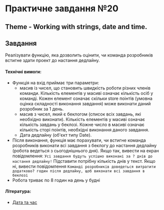# Практичне завдання №20

## Theme - Working with strings, date and time.

## Завдання

Реалізувати функцію, яка дозволить оцінити, чи команда розробників встигне здати проект до настання дедлайну.

#### Технічні вимоги:
- Функція на вхід приймає три параметри:
   - масив із чисел, що становить швидкість роботи різних членів команди. Кількість елементів у масиві означає кількість осіб у команді. Кожен елемент означає скільки store поінтів (умовна оцінка складності виконання завдання) може виконати даний розробник за 1 день.
   - масив з чисел, який є беклогом (список всіх завдань, які необхідно виконати). Кількість елементів у масиві означає кількість завдань у беклозі. Кожне число в масиві означає кількість сторі поінтів, необхідні виконання даного завдання.
   - Дата дедлайну (об'єкт типу Date).
- Після виконання, функція має порахувати, чи встигне команда розробників виконати всі завдання з беклогу до настання дедлайну (робота ведеться з сьогоднішнього дня). Якщо так, вивести на екран повідомлення: 
`Усі завдання будуть успішно виконані за ? днів до настання дедлайну!` 
Підставити потрібну кількість днів у текст. Якщо ні, вивести повідомлення 
`Команді розробників доведеться витратити додатково? годин після дедлайну, щоб виконати всі завдання в беклозі`
- Робота триває по 8 годин на день у будні

#### Література:
- [Дата та час](https://learn.javascript.ru/datetime)



<!-- ### Данное задание не обязательно для выполнения

## Задание

Реализовать функцию, которая позволит оценить, успеет ли команда разработчиков сдать проект до наступления дедлайна.

#### Технические требования:
- Функция на вход принимает три параметра:
  - массив из чисел, который представляет скорость работы разных членов команды. Количество элементов в массиве означает количество человек в команде. Каждый элемент означает сколько стори поинтов (условная оценка сложности выполнения задачи) может выполнить данный разработчик за 1 день.
  - массив из чисел, который представляет собой беклог (список всех задач, которые необходимо выполнить). Количество элементов в массиве означает количество задач в беклоге. Каждое число в массиве означает количество стори поинтов, необходимых для выполнения данной задачи.
  - дата дедлайна (объект типа Date).
- После выполнения, функция должна посчитать, успеет ли команда разработчиков выполнить все задачи из беклога до наступления дедлайна (работа ведется начиная с сегодняшнего дня). Если да, вывести на экран сообщение: `Все задачи будут успешно выполнены за ? дней до наступления дедлайна!`. Подставить нужное число дней в текст. Если нет, вывести сообщение `Команде разработчиков придется потратить дополнительно ? часов после дедлайна, чтобы выполнить все задачи в беклоге`
- Работа идет по 8 часов в день по будним дням  

#### Литература:
- [Дата и время](https://learn.javascript.ru/datetime) -->